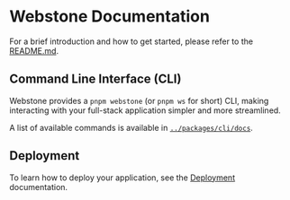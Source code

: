 # Webstone Documentation

For a brief introduction and how to get started, please refer to the [README.md](../README.md).

## Command Line Interface (CLI)

Webstone provides a `pnpm webstone` (or `pnpm ws` for short) CLI, making interacting with your full-stack application simpler and more streamlined.

A list of available commands is available in [`../packages/cli/docs`](../packages/cli/docs).

## Deployment

To learn how to deploy your application, see the [Deployment](./deployment) documentation.
